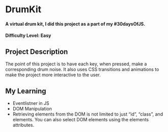 # DrumKit
#### A virtual drum kit, I did this project as a part of my #30daysOfJS. 
#### Difficulty Level: Easy

## Project Description
The point of this project is to have each key, when pressed, make a corresponding drum noise. It also uses CSS transitions and animations to make the project more interactive to the user.

## My Learning
- Eventlistner in JS
- DOM Manipulation
- Retrieving elements from the DOM is not limited to just “id”, “class”, and elements. You can also select DOM elements using the elements attributes.

